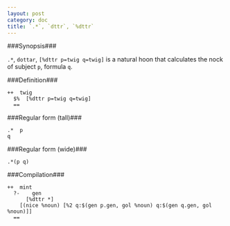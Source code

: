 ```yaml
---
layout: post
category: doc
title: `.*`, `dttr`, `%dttr`
---
```


###Synopsis###

`.*`, `dottar`, `[%dttr p=twig q=twig]` is a natural hoon that
calculates the nock of subject `p`, formula `q`.

###Definition###

    ++  twig  
      $%  [%dttr p=twig q=twig]
      ==

###Regular form (tall)###

    .*  p
    q

###Regular form (wide)###

    .*(p q)

###Compilation###
    
    ++  mint
      ?-    gen
          [%dttr *]
        [(nice %noun) [%2 q:$(gen p.gen, gol %noun) q:$(gen q.gen, gol %noun)]]
      ==


